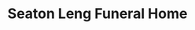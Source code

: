 ---
title: "Seaton Leng Funeral Home"
url: /darlington/seaton-leng-funeral-home/
shop: Bestattungen
---